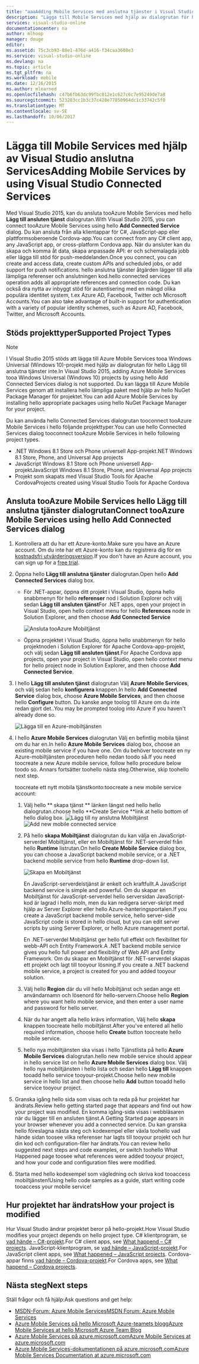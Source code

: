 ```yaml
---
title: "aaaAdding Mobile Services med anslutna tjänster i Visual Studio | Microsoft Docs"
description: "Lägga till Mobile Services med hjälp av dialogrutan för hello Visual Studio Lägg till anslutna tjänster"
services: visual-studio-online
documentationcenter: na
author: mlhoop
manager: douge
editor: 
ms.assetid: 75c3cb93-88e1-476d-a416-f34caa3608e3
ms.service: visual-studio-online
ms.devlang: na
ms.topic: article
ms.tgt_pltfrm: na
ms.workload: mobile
ms.date: 12/16/2015
ms.author: mlearned
ms.openlocfilehash: c47b6fb63dc99fbc012e1c627c6c7e95249de7a8
ms.sourcegitcommit: 523283cc1b3c37c428e77850964dc1c33742c5f0
ms.translationtype: MT
ms.contentlocale: sv-SE
ms.lasthandoff: 10/06/2017
---
```

# <a name="adding-mobile-services-by-using-visual-studio-connected-services"></a><span data-ttu-id="c60ad-103">Lägga till Mobile Services med hjälp av Visual Studio anslutna Services</span><span class="sxs-lookup"><span data-stu-id="c60ad-103">Adding Mobile Services by using Visual Studio Connected Services</span></span>
<span data-ttu-id="c60ad-104">Med Visual Studio 2015, kan du ansluta tooAzure Mobile Services med hello **Lägg till ansluten tjänst** dialogrutan.</span><span class="sxs-lookup"><span data-stu-id="c60ad-104">With Visual Studio 2015, you can connect tooAzure Mobile Services using hello **Add Connected Service** dialog.</span></span> <span data-ttu-id="c60ad-105">Du kan ansluta från alla klientappar för C#, JavaScript-app eller plattformsoberoende Cordova-app.</span><span class="sxs-lookup"><span data-stu-id="c60ad-105">You can connect from any C# client app, any JavaScript app, or cross-platform Cordova app.</span></span> <span data-ttu-id="c60ad-106">När du ansluter kan du skapa och komma åt data, skapa anpassade API: er och schemalagda jobb eller lägga till stöd för push-meddelanden.</span><span class="sxs-lookup"><span data-stu-id="c60ad-106">Once you connect, you can create and access data, create custom APIs and scheduled jobs, or add support for push notifications.</span></span>  <span data-ttu-id="c60ad-107">hello anslutna tjänster åtgärden lägger till alla lämpliga referenser och anslutningen kod.</span><span class="sxs-lookup"><span data-stu-id="c60ad-107">hello connected services operation adds all appropriate references and connection code.</span></span> <span data-ttu-id="c60ad-108">Du kan också dra nytta av inbyggt stöd för autentisering med en mängd olika populära identitet system, t.ex Azure AD, Facebook, Twitter och Microsoft Accounts.</span><span class="sxs-lookup"><span data-stu-id="c60ad-108">You can also take advantage of built-in support for authentication with a variety of popular identity schemes, such as Azure AD, Facebook, Twitter, and Microsoft Accounts.</span></span>

## <a name="supported-project-types"></a><span data-ttu-id="c60ad-109">Stöds projekttyper</span><span class="sxs-lookup"><span data-stu-id="c60ad-109">Supported Project Types</span></span>
> [!NOTE]
> <span data-ttu-id="c60ad-110">I Visual Studio 2015 stöds att lägga till Azure Mobile Services tooa Windows Universal (Windows 10)-projekt med hjälp av dialogrutan för hello Lägg till anslutna tjänster inte.</span><span class="sxs-lookup"><span data-stu-id="c60ad-110">In Visual Studio 2015, adding Azure Mobile Services tooa Windows Universal (Windows 10) projects by using hello Add Connected Services dialog is not supported.</span></span> <span data-ttu-id="c60ad-111">Du kan lägga till Azure Mobile Services genom att installera hello lämpliga paket med hjälp av hello NuGet Package Manager för projektet.</span><span class="sxs-lookup"><span data-stu-id="c60ad-111">You can add Azure Mobile Services by installing hello appropriate packages using hello NuGet Package Manager for your project.</span></span>
> 
> 

<span data-ttu-id="c60ad-112">Du kan använda hello Connected Services dialogrutan tooconnect tooAzure Mobile Services i hello följande projekttyper.</span><span class="sxs-lookup"><span data-stu-id="c60ad-112">You can use hello Connected Services dialog tooconnect tooAzure Mobile Services in hello following project types.</span></span>

* <span data-ttu-id="c60ad-113">.NET Windows 8.1 Store och Phone universell App-projekt</span><span class="sxs-lookup"><span data-stu-id="c60ad-113">.NET Windows 8.1 Store, Phone, and Universal App projects</span></span>
* <span data-ttu-id="c60ad-114">JavaScript Windows 8.1 Store och Phone universell App-projekt</span><span class="sxs-lookup"><span data-stu-id="c60ad-114">JavaScript Windows 8.1 Store, Phone, and Universal App projects</span></span>
* <span data-ttu-id="c60ad-115">Projekt som skapats med Visual Studio Tools för Apache Cordova</span><span class="sxs-lookup"><span data-stu-id="c60ad-115">Projects created using Visual Studio Tools for Apache Cordova</span></span>

## <a name="connect-tooazure-mobile-services-using-hello-add-connected-services-dialog"></a><span data-ttu-id="c60ad-116">Ansluta tooAzure Mobile Services hello Lägg till anslutna tjänster dialogrutan</span><span class="sxs-lookup"><span data-stu-id="c60ad-116">Connect tooAzure Mobile Services using hello Add Connected Services dialog</span></span>
1. <span data-ttu-id="c60ad-117">Kontrollera att du har ett Azure-konto.</span><span class="sxs-lookup"><span data-stu-id="c60ad-117">Make sure you have an Azure account.</span></span> <span data-ttu-id="c60ad-118">Om du inte har ett Azure-konto kan du registrera dig för en [kostnadsfri utvärderingsversion](http://go.microsoft.com/fwlink/?LinkId=518146).</span><span class="sxs-lookup"><span data-stu-id="c60ad-118">If you don't have an Azure account, you can sign up for a [free trial](http://go.microsoft.com/fwlink/?LinkId=518146).</span></span>
2. <span data-ttu-id="c60ad-119">Öppna hello **Lägg till anslutna tjänster** dialogrutan.</span><span class="sxs-lookup"><span data-stu-id="c60ad-119">Open hello **Add Connected Services** dialog box.</span></span>
   
   * <span data-ttu-id="c60ad-120">För .NET-appar, öppna ditt projekt i Visual Studio, öppna hello snabbmenyn för hello **referenser** nod i Solution Explorer och välj sedan **Lägg till ansluten tjänst**</span><span class="sxs-lookup"><span data-stu-id="c60ad-120">For .NET apps, open your project in Visual Studio, open hello context menu for hello **References** node in Solution Explorer, and then choose **Add Connected Service**</span></span>
     
        ![Ansluta tooAzure Mobiltjänst](./media/vs-azure-tools-connected-services-add-mobile-services/IC797635.png)
   * <span data-ttu-id="c60ad-122">Öppna projektet i Visual Studio, öppna hello snabbmenyn för hello projektnoden i Solution Explorer för Apache Cordova-app-projekt, och välj sedan **Lägg till ansluten tjänst**.</span><span class="sxs-lookup"><span data-stu-id="c60ad-122">For Apache Cordova app projects, open your project in Visual Studio, open hello context menu for hello project node in Solution Explorer, and then choose **Add Connected Service**.</span></span>
3. <span data-ttu-id="c60ad-123">I hello **Lägg till ansluten tjänst** dialogrutan Välj **Azure Mobile Services**, och välj sedan hello **konfigurera** knappen.</span><span class="sxs-lookup"><span data-stu-id="c60ad-123">In hello **Add Connected Service** dialog box, choose **Azure Mobile Services**, and then choose hello **Configure** button.</span></span> <span data-ttu-id="c60ad-124">Du kanske ange toolog till Azure om du inte redan gjort det..</span><span class="sxs-lookup"><span data-stu-id="c60ad-124">You may be prompted toolog into Azure if you haven't already done so.</span></span>
   
    ![Lägga till en Azure-mobiltjänsten](./media/vs-azure-tools-connected-services-add-mobile-services/IC797636.png)
4. <span data-ttu-id="c60ad-126">I hello **Azure Mobile Services** dialogrutan Välj en befintlig mobila tjänst om du har en.</span><span class="sxs-lookup"><span data-stu-id="c60ad-126">In hello **Azure Mobile Services** dialog box, choose an existing mobile service if you have one.</span></span> <span data-ttu-id="c60ad-127">Om du behöver toocreate en ny Azure-mobiltjänsten proceduren hello nedan toodo så.</span><span class="sxs-lookup"><span data-stu-id="c60ad-127">If you need toocreate a new Azure mobile service, follow hello procedure below toodo so.</span></span> <span data-ttu-id="c60ad-128">Annars fortsätter toohello nästa steg.</span><span class="sxs-lookup"><span data-stu-id="c60ad-128">Otherwise, skip toohello next step.</span></span>
   
    <span data-ttu-id="c60ad-129">toocreate ett nytt mobila tjänstkonto:</span><span class="sxs-lookup"><span data-stu-id="c60ad-129">toocreate a new mobile service account:</span></span>
   
   1. <span data-ttu-id="c60ad-130">Välj hello ** skapa tjänst ** länken längst ned hello hello dialogrutan.</span><span class="sxs-lookup"><span data-stu-id="c60ad-130">choose hello **Create Service **link at hello bottom of hello dialog box.</span></span>
       <span data-ttu-id="c60ad-131">![Lägg till ny anslutna Mobiltjänst](./media/vs-azure-tools-connected-services-add-mobile-services/IC797637.png)</span><span class="sxs-lookup"><span data-stu-id="c60ad-131">![Add new mobile connected service](./media/vs-azure-tools-connected-services-add-mobile-services/IC797637.png)</span></span>
   2. <span data-ttu-id="c60ad-132">På hello **skapa Mobiltjänst** dialogrutan du kan välja en JavaScript-serverdel Mobiltjänst, eller en Mobiltjänst för .NET-serverdel från hello **Runtime** listrutan.</span><span class="sxs-lookup"><span data-stu-id="c60ad-132">On hello **Create Mobile Service** dialog box, you can choose a JavaScript backend mobile service, or a .NET backend mobile service from hello **Runtime** drop-down list.</span></span> 
      
       ![Skapa en Mobiltjänst](./media/vs-azure-tools-connected-services-add-mobile-services/IC797638.png)
      
       <span data-ttu-id="c60ad-134">En JavaScript-serverdelstjänst är enkelt och kraftfullt.</span><span class="sxs-lookup"><span data-stu-id="c60ad-134">A JavaScript backend service is simple and powerful.</span></span> <span data-ttu-id="c60ad-135">Om du skapar en Mobiltjänst för JavaScript-serverdel hello serversidan JavaScript-kod är lagrad i hello moln, men du kan redigera server-skript med hjälp av Server Explorer eller hello Azure-hanteringsportalen.</span><span class="sxs-lookup"><span data-stu-id="c60ad-135">If you create a JavaScript backend mobile service, hello server-side JavaScript code is stored in hello cloud, but you can edit server scripts by using Server Explorer, or hello Azure management portal.</span></span> 
      
       <span data-ttu-id="c60ad-136">En .NET-serverdel Mobiltjänst ger hello full effekt och flexibilitet för webb-API och Entity Framework.</span><span class="sxs-lookup"><span data-stu-id="c60ad-136">A .NET backend mobile service gives you hello full power and flexibility of Web API and Entity Framework.</span></span> <span data-ttu-id="c60ad-137">Om du skapar en Mobiltjänst för .NET-serverdel skapas ett projekt och lagt till tooyour lösning.</span><span class="sxs-lookup"><span data-stu-id="c60ad-137">If you create a .NET backend mobile service, a project is created for you and added tooyour solution.</span></span> 
   3. <span data-ttu-id="c60ad-138">Välj hello **Region** där du vill hello Mobiltjänst och sedan ange ett användarnamn och lösenord för hello-servern.</span><span class="sxs-lookup"><span data-stu-id="c60ad-138">Choose hello **Region** where you want hello mobile service, and then enter a user name and password for hello server.</span></span>
   4. <span data-ttu-id="c60ad-139">När du har angett alla hello krävs information, Välj hello **skapa** knappen toocreate hello mobiltjänst.</span><span class="sxs-lookup"><span data-stu-id="c60ad-139">After you've entered all hello required information, choose hello **Create** button toocreate hello mobile service.</span></span>
   5. <span data-ttu-id="c60ad-140">hello nya mobiltjänsten ska visas i hello Tjänstlista på hello **Azure Mobile Services** dialogrutan.</span><span class="sxs-lookup"><span data-stu-id="c60ad-140">hello new mobile service should appear in hello service list on hello **Azure Mobile Services** dialog box.</span></span> <span data-ttu-id="c60ad-141">Välj hello nya mobiltjänsten i hello lista och sedan hello **Lägg till** knappen tooadd hello service tooyour-projekt.</span><span class="sxs-lookup"><span data-stu-id="c60ad-141">Choose hello new mobile service in hello list and then choose hello **Add** button tooadd hello service tooyour project.</span></span>
5. <span data-ttu-id="c60ad-142">Granska igång hello sida som visas och ta reda på hur projektet har ändrats.</span><span class="sxs-lookup"><span data-stu-id="c60ad-142">Review hello getting started page that appears and find out how your project was modified.</span></span> <span data-ttu-id="c60ad-143">En komma igång-sida visas i webbläsaren när du lägger till en ansluten tjänst.</span><span class="sxs-lookup"><span data-stu-id="c60ad-143">A Getting Started page appears in your browser whenever you add a connected service.</span></span> <span data-ttu-id="c60ad-144">Du kan granska hello föreslagna nästa steg och kodexempel eller växla toohello vad hände sidan toosee vilka referenser har lagts till tooyour projekt och hur din kod och configuration-filer har ändrats.</span><span class="sxs-lookup"><span data-stu-id="c60ad-144">You can review hello suggested next steps and code examples, or switch toohello What Happened page toosee what references were added tooyour project, and how your code and configuration files were modified.</span></span>
6. <span data-ttu-id="c60ad-145">Starta med hello kodexempel som vägledning och skriva kod tooaccess mobiltjänsten!</span><span class="sxs-lookup"><span data-stu-id="c60ad-145">Using hello code samples as a guide, start writing code tooaccess your mobile service!</span></span>

## <a name="how-your-project-is-modified"></a><span data-ttu-id="c60ad-146">Hur projektet har ändrats</span><span class="sxs-lookup"><span data-stu-id="c60ad-146">How your project is modified</span></span>
<span data-ttu-id="c60ad-147">Hur Visual Studio ändrar projektet beror på hello-projekt.</span><span class="sxs-lookup"><span data-stu-id="c60ad-147">How Visual Studio modifies your project depends on hello project type.</span></span> <span data-ttu-id="c60ad-148">C# klientprogram, se [vad hände – C#-projekt](http://go.microsoft.com/fwlink/p/?LinkId=513119).</span><span class="sxs-lookup"><span data-stu-id="c60ad-148">For C# client apps, see [What happend – C# projects](http://go.microsoft.com/fwlink/p/?LinkId=513119).</span></span> <span data-ttu-id="c60ad-149">JavaScript-klientprogram, se [vad hände – JavaScript-projekt](http://go.microsoft.com/fwlink/p/?LinkId=513120).</span><span class="sxs-lookup"><span data-stu-id="c60ad-149">For JavaScript client apps, see [What happened – JavaScript projects](http://go.microsoft.com/fwlink/p/?LinkId=513120).</span></span> <span data-ttu-id="c60ad-150">Cordova-appar finns [vad hände – Cordova-projekt](http://go.microsoft.com/fwlink/p/?LinkId=513116).</span><span class="sxs-lookup"><span data-stu-id="c60ad-150">For Cordova apps, see [What happend – Cordova projects](http://go.microsoft.com/fwlink/p/?LinkId=513116).</span></span>

## <a name="next-steps"></a><span data-ttu-id="c60ad-151">Nästa steg</span><span class="sxs-lookup"><span data-stu-id="c60ad-151">Next steps</span></span>
<span data-ttu-id="c60ad-152">Ställ frågor och få hjälp:</span><span class="sxs-lookup"><span data-stu-id="c60ad-152">Ask questions and get help:</span></span> 

* [<span data-ttu-id="c60ad-153">MSDN-Forum: Azure Mobile Services</span><span class="sxs-lookup"><span data-stu-id="c60ad-153">MSDN Forum: Azure Mobile Services</span></span>](https://social.msdn.microsoft.com/forums/azure/home?forum=azuremobile)
* [<span data-ttu-id="c60ad-154">Azure Mobile Services på hello Microsoft Azure-teamets blogg</span><span class="sxs-lookup"><span data-stu-id="c60ad-154">Azure Mobile Services at hello Microsoft Azure Team Blog</span></span>](https://azure.microsoft.com/blog/topics/mobile/)
* [<span data-ttu-id="c60ad-155">Azure Mobile Services på azure.microsoft.com</span><span class="sxs-lookup"><span data-stu-id="c60ad-155">Azure Mobile Services at azure.microsoft.com</span></span>](https://azure.microsoft.com/services/mobile-services/)
* [<span data-ttu-id="c60ad-156">Azure Mobile Services-dokumentationen på azure.microsoft.com</span><span class="sxs-lookup"><span data-stu-id="c60ad-156">Azure Mobile Services Documentation at azure.microsoft.com</span></span>](https://azure.microsoft.com/documentation/services/mobile-services/)

